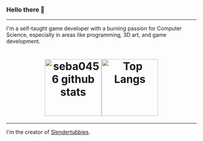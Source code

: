 ### Hello there 👋

---

I'm a self-taught game developer with a burning passion for Computer Science, especially in areas like programming, 3D art, and game development.

<h1 align="center">
  <div style="display:flex; justify-content: center;">
    <img src="https://github-readme-stats.vercel.app/api?username=seba0456&show_icons=true&hide_border=false&theme=tokyonight" alt="seba0456 github stats" style="height: 150px;">
    <a href="https://github.com/anuraghazra/github-readme-stats">
      <img src="https://github-readme-stats-git-masterrstaa-rickstaa.vercel.app/api/top-langs/?username=seba0456&layout=compact&theme=tokyonight&langs_count=6" alt="Top Langs" style="height: 150px;">
    </a>
  </div>
</h1>

---

I'm the creator of [Slendertubbies](https://seba0456.itch.io/slendertubbies).
